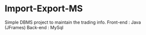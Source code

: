 # Import-Export-MS
Simple DBMS project to maintain the trading info.
Front-end : Java (JFrames)
Back-end : MySql
